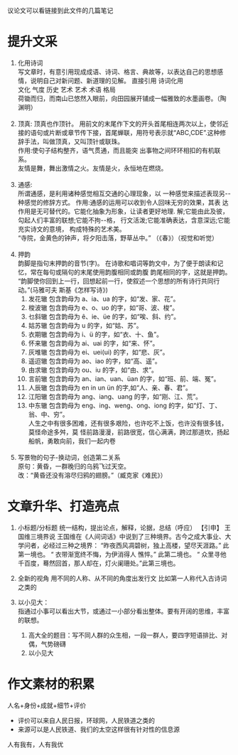 议论文可以看链接到此文件的几篇笔记

# 提升文采

1. 化用诗词  
    写文章时，有意引用现成成语、诗词、格言、典故等，以表达自己的思想感情，说明自己对新问题、新道理的见解。
   直接引用 诗词化用
   <br>
   文化 气度 历史 艺术 艺术 术语 格局<br>荷锄而归，而南山已悠然入眼前，向田园展开铺成一幅雅致的水墨画卷。（陶渊明）<br> <br>
2. 顶真:
   顶真也作顶针。
   用前文的末尾作下文的开头首尾相连两次以上，使邻近接的语句或片断或章节传下接，首尾蝉联，用符号表示就“ABC,CDE”.这种修辞手法，叫做顶真，又叫顶针或联珠。  
   作用:使句子结构整齐，语气贯通，而且能突
   出事物之间环环相扣的有机联系。<br>友情是舞，舞出激情之火。友情是火，永恒地在燃烧。<br><br>
3. 通感:  
   所谓通感，是利用诸种感觉相互交通的心理现象，以
   一种感觉来描述表现另--种感觉的修辞方式。
   作用:通感的运用可以收到令人回味无穷的效果，其表
   达作用是无可替代的。它能化抽象为形象，让读者更好地理.
   解;它能由此及彼，勾起人们丰富的联想;它能不拘--格，
   行文活泼;它能准确表达，含意深远;它能充实诗文的意境，
   构成特殊的艺术美。<br>“寺院，金黄色的钟声，将夕阳击落，野草丛中。” （《春》）（视觉和听觉）<br><br>
4. 押韵  
    韵脚是指句末押韵的音节(字)。
   在诗歌和唱词等韵文中，为了便于朗读和记忆，常在每句或隔句的末尾使用韵腹相同或韵腹
   韵尾相同的字，这就是押韵。
   “韵脚使你回到上一行，回想起前一行，使叙述一个思想的所有诗行共同行动。”(马雅可夫
   斯基《怎样写诗》)
   1. 发花辙 包含韵母为 a、ia、ua 的字，如“发、家、花”。
   2. 梭波辙 包含韵母为 e、o、uo 的字，如“哥、波、梭”。
   3. 乜斜辙 包含韵母为 ê、ie、üe 的字，如“唉、斜、约”。
   4. 姑苏辙 包含韵母为 u 的字，如“姑、苏”。
   5. 衣期辙 包含韵母为 i、ü 的字，如“衣、十、鱼”。
   6. 怀来辙 包含韵母为 ai、uai 的字，如“来、怀”。
   7. 灰堆辙 包含韵母为 ei、uei(ui) 的字，如“悲、灰”。
   8. 遥迢辙 包含韵母为 ao、iao 的字，如“高、遥”。
   9. 由求辙 包含韵母为 ou、iu 的字，如“由、求”。
   10. 言前辙 包含韵母为 an、ian、uan、üan 的字，如“班、前、端、冤”。
   11. 人辰辙 包含韵母为 en in un ün 的字,如“人、亲、春、君”。
   12. 江阳辙 包含韵母为 ang、iang、uang 的字，如“刚、江、荒”。
   13. 中东辙 包含韵母为 eng、ing、weng、ong、iong 的字，如“灯、丁、翁、中、穷”。<br>人生之中有很多困难，还有很多艰险，也许吃不上饭，也许没有很多钱，莫怪命途多舛，莫
       怪前路漫漫，前路很宽，信心满满，跨过那道坎，扬起船帆，勇敢向前，我们一起内卷<br><br>
5. 写景物的句子-换动词，创造第二关系  
   原句：黄昏，一群晚归的乌鸦飞过天空。  
   改：“黄昏还没有溶尽归鸦的翅膀。”（臧克家《难民》）

# 文章升华、打造亮点

1. 小标题/分标题
   统一结构，提出论点，解释，论据，总结（呼应）
   【引申】
   王国维三境界说
   王国维在《人间词话》中说到了三种境界。古今之成大事业、大学问者，必经过三种之境界：
   “昨夜西风凋碧树，独上高楼，望尽天涯路。” 此第一境也。 “ 衣带渐宽终不悔，为伊消得人
   憔悴。” 此第二境也。 “ 众里寻他千百度，蓦然回首，那人却在，灯火阑珊处。”此第三境也。

2. 全新的视角
   用不同的人称、从不同的角度出发行文
   比如第一人称代入古诗词之类的

3. 以小见大：  
   指通过小事可以看出大节，或通过一小部分看出整体。要有开阔的思维，丰富的联想。
   1. 高大全的题目：写不同人群的众生相，一段一群人，要四字短语排比、对偶，气势磅礴
   2. 以小见大


# 作文素材的积累
人名+身份+成就+细节+评价
- 评价可以来自人民日报，环球网，人民铁道之类的
- 来源可以是人民铁道、我们的太空这样很有针对性的信息源

人有我有，人有我优